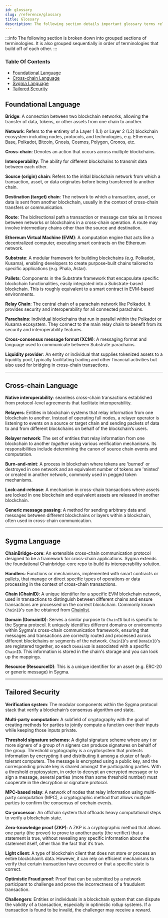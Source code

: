 ```yaml
---
id: glossary
slug: /reference/glossary
title: Glossary
description: The following section details important glossary terms related to Sygma
---
```


:::info 
The following section is broken down into grouped sections of terminologies. It is also grouped sequentially in order of terminologies that build off of each other.
:::

### Table Of Contents
- [Foundational Language](#foundational-language)
- [Cross-chain Language](#cross-chain-language)
- [Sygma Language](#sygma-language)
- [Tailored Security](#tailored-security)

## Foundational Language

**Bridge**: A connection between two blockchain networks, allowing the transfer of data, tokens, or other assets from one chain to another.

**Network**: Refers to the entirety of a Layer 1 (L1) or Layer 2 (L2) blockchain ecosystem including nodes, protocols, and technologies, e.g. Ethereum, Base, Polkadot, Bitcoin, Gnosis, Cosmos, Polygon, Cronos, etc. 

**Cross-chain**: Denotes an action that occurs across multiple blockchains.

**Interoperability**: The ability for different blockchains to transmit data between each other.

**Source (origin) chain**: Refers to the initial blockchain network from which a transaction, asset, or data originates before being transferred to another chain.

**Destination (target) chain**: The network to which a transaction, asset, or data is sent from another blockchain, usually in the context of cross-chain transfers or communication.

**Route**: The bidirectional path a transaction or message can take as it moves between networks or blockchains in a cross-chain operation. A route may involve intermediary chains other than the source and destination.

**Ethereum Virtual Machine (EVM)**: A computation engine that acts like a decentralized computer, executing smart contracts on the Ethereum network.

**Substrate**: A modular framework for building blockchains (e.g. Polkadot, Kusama), enabling developers to create purpose-built chains tailored to specific applications (e.g. Phala, Astar).

**Pallets**: Components in the Substrate framework that encapsulate specific blockchain functionalities, easily integrated into a Substrate-based blockchain. This is roughly equivalent to a smart contract in EVM-based environments.

**Relay Chain**: The central chain of a parachain network like Polkadot. It provides security and interoperability for all connected parachains. 

**Parachains**: Individual blockchains that run in parallel within the Polkadot or Kusama ecosystem. They connect to the main relay chain to benefit from its security and interoperability features.

**Cross-consensus message format (XCM)**: A messaging format and language used to communicate between Substrate parachains.

**Liquidity provider**: An entity or individual that supplies tokenized assets to a liquidity pool, typically facilitating trading and other financial activities but also used for bridging in cross-chain transactions.

---

## Cross-chain Language

**Native interoperability**: seamless cross-chain transactions established from protocol-level agreements that facilitate interoperability.

**Relayers**: Entities in blockchain systems that relay information from one blockchain to another. Instead of operating full nodes, a relayer operator is listening to events on a source or target chain and sending packets of data to and from different blockchains on behalf of the blockchain’s users. 

**Relayer network**: The set of entities that relay information from one blockchain to another _together_ using various verification mechanisms. Its responsibilities include determining the canon of source chain events and computation.

**Burn-and-mint**: A process in blockchain where tokens are 'burned' or destroyed in one network and an equivalent number of tokens are 'minted' or created in another network, commonly used in pegged token mechanisms.

**Lock-and-release**: A mechanism in cross-chain transactions where assets are locked in one blockchain and equivalent assets are released in another blockchain.

**Generic message passing**: A method for sending arbitrary data and messages between different blockchains or layers within a blockchain, often used in cross-chain communication.

--- 

## Sygma Language

**ChainBridge-core**: An extensible cross-chain communication protocol designed to be a framework for cross-chain applications. Sygma extends the foundational Chainbridge-core repo to build its interoperability solution.

**Handlers**: Functions or mechanisms, implemented with smart contracts or pallets, that manage or direct specific types of operations or data processing in the context of cross-chain transactions.

**Chain (ChainID)**: A unique identifier for a specific EVM blockchain network, used in transactions to distinguish between different chains and ensure transactions are processed on the correct blockchain. Commonly known `ChainID`'s can be obtained from [Chainlist](https://chainlist.org/).

**Domain (DomainID)**: Serves a similar purpose to `ChainID` but is specific to the Sygma protocol. It uniquely identifies different domains or environments within Sygma's cross-chain communication framework, ensuring that messages and transactions are correctly routed and processed across different blockchains or segments of the network. `ChainID`'s and `DomainID`'s are registered together, so each `DomainID` is associated with a specific `ChainID`. This information is stored in the chain's storage and you can look up the mappings.

**Resource (ResourceID)**: This is a unique identifier for an asset (e.g. ERC-20 or generic message) in Sygma.

---

## Tailored Security 

**Verification system**: The modular components within the Sygma protocol stack that verify a blockchain’s consensus algorithm and state.

**Multi-party computation**: A subfield of cryptography with the goal of creating methods for parties to jointly compute a function over their inputs while keeping those inputs private.

**Threshold signature schemes**: A digital signature scheme where any _t_ or more signers of a group of _n_ signers can produce signatures on behalf of the group. Threshold cryptography is a cryptosystem that protects information by encrypting it and distributing it among a cluster of fault-tolerant computers. The message is encrypted using a public key, and the corresponding private key is shared amongst the participating parties. With a threshold cryptosystem, in order to decrypt an encrypted message or to sign a message, several parties (more than some threshold number) must cooperate in the decryption or signature protocol.

**MPC-based relay**: A network of nodes that relay information using multi-party computation (MPC), a cryptographic method that allows multiple parties to confirm the consensus of onchain events.

**Co-processor**: An offchain system that offloads heavy computational steps to verify a blockchain state.

**Zero-knowledge proof (ZKP)**: A ZKP is a cryptographic method that allows one party (the prover) to prove to another party (the verifier) that a statement is true, without revealing any specific information about the statement itself, other than the fact that it’s true.

**Light client**: A type of blockchain client that does not store or process an entire blockchain’s data. However, it can rely on efficient mechanisms to verify that certain transaction have occurred or that a specific state is correct.

**Optimistic Fraud proof**: Proof that can be submitted by a network participant to challenge and prove the incorrectness of a fraudulent transaction.

**Challengers**: Entities or individuals in a blockchain system that can dispute the validity of a transaction, especially in optimistic rollup systems. If a transaction is found to be invalid, the challenger may receive a reward.